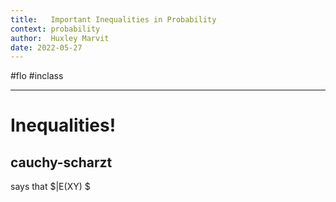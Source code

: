 ```yaml
---
title:   Important Inequalities in Probability
context: probability
author:  Huxley Marvit
date: 2022-05-27
---
```


#flo  #inclass 

***

# Inequalities!

## cauchy-scharzt
says that $|E(XY) $
